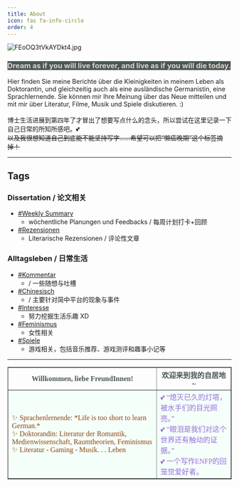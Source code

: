```yaml
---
title: About
icon: fas fa-info-circle
order: 4
---
```


![FEoOQ3tVkAYDkt4.jpg](https://s2.loli.net/2022/10/18/GPfyHUC7mMI92SO.jpg)
### <font style="background:#4B5658"> <font style="color:#DCD3C2">Dream as if you will live forever, and live as if you will die today.</font></font>
Hier finden Sie meine Berichte über die Kleinigkeiten in meinem Leben als Doktorantin, und gleichzeitig auch als eine ausländische Germanistin, eine Sprachlernende.
Sie können mir Ihre Meinung über das Neue mitteilen und mit mir über Literatur, Filme, Musik und Spiele diskutieren. :)<br><br>
博士生活进展到第四年了才冒出了想要写点什么的念头，所以尝试在这里记录一下自己日常的所知所感吧。💕<br>
~~以及我很想知道自己到底能不能坚持写字……希望可以把“懒癌晚期”这个标签摘掉！~~

 ---
 
## Tags
### Dissertation / 论文相关
- [#Weekly Summary](https://sommer0708.github.io/tags/weekly-summary/) 
	- wöchentliche Planungen und Feedbacks / 每周计划打卡+回顾
- [#Rezensionen]() 
	- Literarische Rezensionen / 评论性文章

### Alltagsleben / 日常生活
- [#Kommentar](https://sommer0708.github.io/tags/kommentar/) 
	-  / 一些随想与吐槽
- [#Chinesisch](https://sommer0708.github.io/tags/chinesisch/) 
	- / 主要针对简中平台的现象与事件
- [#Interesse](https://sommer0708.github.io/tags/interesse/) 
	- 努力挖掘生活乐趣 XD
- [#Feminismus](https://sommer0708.github.io/tags/feminismus/)
	- 女性相关
- [#Spiele]() 
	- 游戏相关，包括音乐推荐、游戏测评和趣事小记等

 ---
 
 <table border="1" cellspacing="0" cellpadding="2" width="auto" height="auto">
    <tr align="center">
      	<th><font face="calibri"><font style="color:#4B5658">Willkommen, liebe FreundInnen!</font></font></th>
	<th><font face="宋体"><font style="color:#4B5658">欢迎来到我的自居地~ </font></font></th>
    </tr>
        <tr >
        <td bgcolor=mintcream><font face="calibri" color=saddlebrown>✨ Sprachenlernende: *Life is too short to learn German.*<br>✨ Doktorandin: Literatur der Romantik, Medienwissenschaft, Raumtheorien, Feminismus<br>✨ Literatur - Gaming - Musik. . . Leben</td>
        <td bgcolor=mintcream><font face="calibri" color=mediumpurple>💕 “熄灭已久的灯塔，被水手们的目光照亮。”<br>💕 “眼泪是我们对这个世界还有触动的证据。”<br>💕 一个写作ENFP的回笼觉爱好者。</td>
    </tr>

